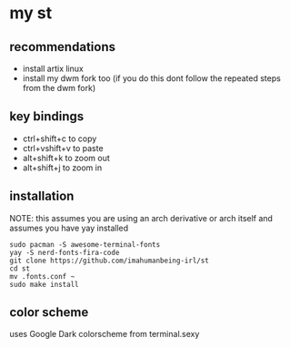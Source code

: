 # my st
## recommendations
- install artix linux
- install my dwm fork too (if you do this dont follow the repeated steps from the dwm fork)

## key bindings
- ctrl+shift+c to copy
- ctrl+vshift+v to paste
- alt+shift+k to zoom out
- alt+shift+j to zoom in

## installation
NOTE: this assumes you are using an arch derivative or arch itself and assumes you have yay installed
```
sudo pacman -S awesome-terminal-fonts
yay -S nerd-fonts-fira-code
git clone https://github.com/imahumanbeing-irl/st
cd st
mv .fonts.conf ~
sudo make install
```

## color scheme
uses Google Dark colorscheme from terminal.sexy
